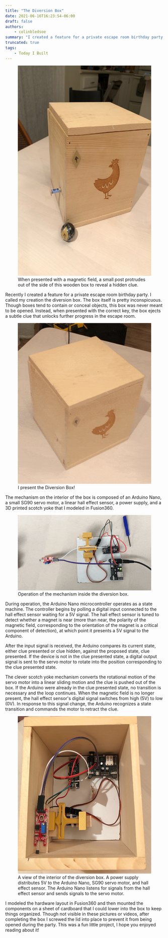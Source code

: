 ```yaml
---
title: "The Diversion Box"
date: 2021-06-16T16:23:54-06:00
draft: false
authors:
    - colinbledsoe
summary: "I created a feature for a private escape room birthday party. I harnessed the power of an Arduino and some low voltage electronics to bring my project to life."
truncated: true
tags:
    - Today I Built
---
```


<div class="flex justify-center">
<figure class="gblog-post__figure">
    <a href="images/diversion_box.JPG">
        <img src="images/diversion_box.JPG"
            width="500"
            height="667">
    </a>
    <figcaption>When presented with a magnetic field, a small post protrudes out of the side of this wooden box to reveal a hidden clue.</figcaption>
</figure>
</div>

Recently I created a feature for a private escape room birthday party. I called my creation the diversion box. The box itself is pretty inconspicuous. Though boxes tend to contain or conceal objects, this box was never meant to be opened. Instead, when presented with the correct key, the box ejects a subtle clue that unlocks further progress in the escape room.

<div class="flex justify-center">
<figure class="gblog-post__figure">
    <a href="images/diversion_box_operation.gif">
        <img src="images/diversion_box_operation_optimized.gif">
    </a>
    <figcaption>I present the Diversion Box!</figcaption>
</figure>
</div>

The mechanism on the interior of the box is composed of an Arduino Nano, a small SG90 servo motor, a linear hall effect sensor, a power supply, and a 3D printed scotch yoke that I modeled in Fusion360. 

<div class="flex justify-center">
<figure class="gblog-post__figure">
    <a href="images/diversion_box_test_run.gif">
        <img src="images/diversion_box_test_run_optimized.gif">    
    </a>
    <figcaption>Operation of the mechanism inside the diversion box.</figcaption>
</figure>
</div>

During operation, the Arduino Nano microcontroller operates as a state machine. The controller begins by polling a digital input connected to the hall effect sensor waiting for a 5V signal. The hall effect sensor is tuned to detect whether a magnet is near (more than near, the polarity of the magnetic field, corresponding to the orientation of the magnet is a critical component of detection), at which point it presents a 5V signal to the Arduino. 

After the input signal is received, the Arduino compares its current state, either clue presented or clue hidden, against the proposed state, clue presented. If the device is not in the clue presented state, a digital output signal is sent to the servo motor to rotate into the position corresponding to the clue presented state. 

The clever scotch yoke mechanism converts the rotational motion of the servo motor into a linear sliding motion and the clue is pushed out of the box. If the Arduino were already in the clue presented state, no transition is necessary and the loop continues. When the magnetic field is no longer present, the hall effect sensor's digital signal switches from high (5V) to low (0V). In response to this signal change, the Arduino recognizes a state transition and commands the motor to retract the clue.

<div class="flex justify-center">
<figure class="gblog-post__figure">
    <a href="images/diversion_box_interior.JPG">
        <img src="images/diversion_box_interior.JPG"
            width="541"
            height="500">
    </a>
    <figcaption>A view of the interior of the diversion box. A power supply distributes 5V to the Arduino Nano, SG90 servo motor, and hall effect sensor. The Arduino Nano listens for signals from the hall effect sensor and sends signals to the servo motor.</figcaption>
</figure>
</div>

I modeled the hardware layout in Fusion360 and then mounted the components on a sheet of cardboard that I could lower into the box to keep things organized. Though not visible in these pictures or videos, after completing the box I screwed the lid into place to prevent it from being opened during the party. This was a fun little project, I hope you enjoyed reading about it!